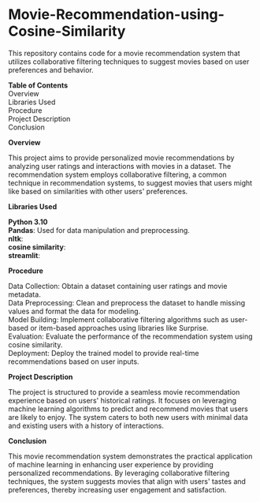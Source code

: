 # Movie-Recommendation-using-Cosine-Similarity
This repository contains code for a movie recommendation system that utilizes collaborative filtering techniques to suggest movies based on user preferences and behavior.

**Table of Contents**<br>
Overview<br>
Libraries Used<br>
Procedure<br>
Project Description<br>
Conclusion<br>

**Overview**<br>

This project aims to provide personalized movie recommendations by analyzing user ratings and interactions with movies in a dataset. The recommendation system employs collaborative filtering, a common technique in recommendation systems, to suggest movies that users might like based on similarities with other users' preferences.

**Libraries Used**<br>

**Python 3.10**<br>
**Pandas**: Used for data manipulation and preprocessing.<br>
**nltk**:<br>
**cosine similarity**:<br>
**streamlit**:<br>

**Procedure**<br>

Data Collection: Obtain a dataset containing user ratings and movie metadata.<br>
Data Preprocessing: Clean and preprocess the dataset to handle missing values and format the data for modeling.<br>
Model Building: Implement collaborative filtering algorithms such as user-based or item-based approaches using libraries like Surprise.<br>
Evaluation: Evaluate the performance of the recommendation system using cosine similarity.<br>
Deployment: Deploy the trained model to provide real-time recommendations based on user inputs.<br>

**Project Description**<br>

The project is structured to provide a seamless movie recommendation experience based on users' historical ratings. It focuses on leveraging machine learning algorithms to predict and recommend movies that users are likely to enjoy. The system caters to both new users with minimal data and existing users with a history of interactions.

**Conclusion**<br>

This movie recommendation system demonstrates the practical application of machine learning in enhancing user experience by providing personalized recommendations. By leveraging collaborative filtering techniques, the system suggests movies that align with users' tastes and preferences, thereby increasing user engagement and satisfaction.



